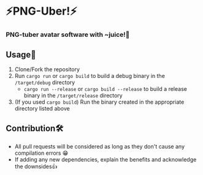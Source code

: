 # ⚡PNG-Uber!⚡
### PNG-tuber avatar software with ~juice!🧃

## Usage🔋
1. Clone/Fork the repository
2. Run `cargo run` or `cargo build` to build a debug binary in the `/target/debug` directory
    - `cargo run --release` or `cargo build --release` to build a release binary in the `/target/release` directory
3. (If you used `cargo build`) Run the binary created in the appropriate directory listed above

## Contribution🛠️
- All pull requests will be considered as long as they don't cause any compilation errors 😁
- If adding any new dependencies, explain the benefits and acknowledge the downsides👍

